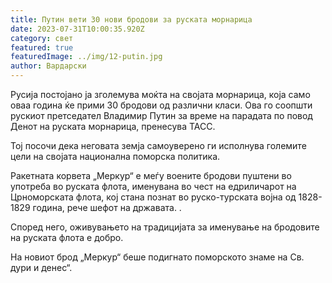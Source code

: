 ```yaml
---
title: Путин вети 30 нови бродови за руската морнарица
date: 2023-07-31T10:00:35.920Z
category: свет
featured: true
featuredImage: ../img/12-putin.jpg
author: Вардарски
---
```

Русија постојано ја зголемува моќта на својата морнарица, која само оваа година ќе прими 30 бродови од различни класи. Ова го соопшти рускиот претседател Владимир Путин за време на парадата по повод Денот на руската морнарица, пренесува ТАСС.

Тој посочи дека неговата земја самоуверено ги исполнува големите цели на својата национална поморска политика.

Ракетната корвета „Меркур“ е меѓу воените бродови пуштени во употреба во руската флота, именувана во чест на едриличарот на Црноморската флота, кој стана познат во руско-турската војна од 1828-1829 година, рече шефот на државата. .

Според него, оживувањето на традицијата за именување на бродовите на руската флота е добро.

На новиот брод „Меркур“ беше подигнато поморското знаме на Св. дури и денес“.